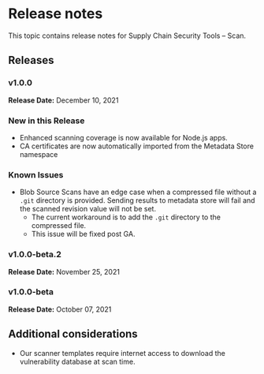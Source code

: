 # Release notes

This topic contains release notes for Supply Chain Security Tools – Scan.

## Releases

### v1.0.0

**Release Date:** December 10, 2021

### New in this Release
* Enhanced scanning coverage is now available for Node.js apps.
* CA certificates are now automatically imported from the Metadata Store namespace
### Known Issues
* Blob Source Scans have an edge case when a compressed file without a `.git` directory is provided. Sending results to metadata store will fail and the scanned revision value will not be set.
    * The current workaround is to add the `.git` directory to the compressed file.
    * This issue will be fixed post GA.

### v1.0.0-beta.2

**Release Date:** November 25, 2021

### v1.0.0-beta

**Release Date:** October 07, 2021



## Additional considerations

* Our scanner templates require internet access to download the vulnerability database at scan time.
